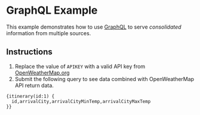 # GraphQL Example
This example demonstrates how to use [GraphQL](https://graphql.org) to serve *consolidated* information from multiple sources.

## Instructions
1. Replace the value of `APIKEY` with a valid API key from [OpenWeatherMap.org](https://home.openweathermap.org/api_keys)
1. Submit the following query to see data combined with OpenWeatherMap API return data.
```
{itinerary(id:1) {
  id,arrivalCity,arrivalCityMinTemp,arrivalCityMaxTemp
}}
```
